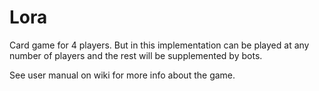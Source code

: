 # Lora

Card game for 4 players. But in this implementation can be played at any 
number of players and the rest will be supplemented by bots.

See user manual on wiki for more info about the game.
